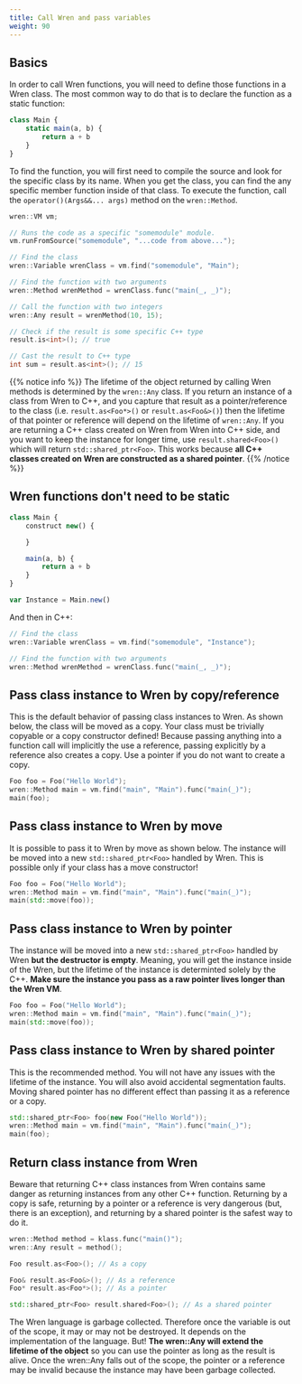 ```yaml
---
title: Call Wren and pass variables
weight: 90
---
```


## Basics

In order to call Wren functions, you will need to define those functions in a Wren class. The most common way to do that is to declare the function as a static function:

```js
class Main {
    static main(a, b) {
        return a + b
    }
}
```

To find the function, you will first need to compile the source and look for the specific class by its name. When you get the class, you can find the any specific member function inside of that class. To execute the function, call the `operator()(Args&&... args)` method on the `wren::Method`. 

```cpp
wren::VM vm;

// Runs the code as a specific "somemodule" module.
vm.runFromSource("somemodule", "...code from above...");

// Find the class
wren::Variable wrenClass = vm.find("somemodule", "Main");

// Find the function with two arguments
wren::Method wrenMethod = wrenClass.func("main(_, _)");

// Call the function with two integers
wren::Any result = wrenMethod(10, 15);

// Check if the result is some specific C++ type
result.is<int>(); // true

// Cast the result to C++ type
int sum = result.as<int>(); // 15
```

{{% notice info %}}
The lifetime of the object returned by calling Wren methods is determined by the `wren::Any` class. If you return an instance of a class from Wren to C++, and you capture that result as a pointer/reference to the class (i.e. `result.as<Foo*>()` or `result.as<Foo&>()`) then the lifetime of that pointer or reference will depend on the lifetime of `wren::Any`. If you are returning a C++ class created on Wren from Wren into C++ side, and you want to keep the instance for longer time, use `result.shared<Foo>()` which will return `std::shared_ptr<Foo>`. This works because **all C++ classes created on Wren are constructed as a shared pointer**.
{{% /notice %}}

## Wren functions don't need to be static

```js
class Main {
    construct new() {

    }

    main(a, b) {
        return a + b
    }
}

var Instance = Main.new()
```

And then in C++:

```cpp
// Find the class
wren::Variable wrenClass = vm.find("somemodule", "Instance");

// Find the function with two arguments
wren::Method wrenMethod = wrenClass.func("main(_, _)");
```

## Pass class instance to Wren by copy/reference

This is the default behavior of passing class instances to Wren. As shown below, the class will be moved as a copy. Your class must be trivially copyable or a copy constructor defined! Because passing anything into a function call will implicitly the use a reference, passing explicitly by a reference also creates a copy. Use a pointer if you do not want to create a copy.

```cpp
Foo foo = Foo("Hello World");
wren::Method main = vm.find("main", "Main").func("main(_)");
main(foo);
```

## Pass class instance to Wren by move

It is possible to pass it to Wren by move as shown below. The instance will be moved into a new `std::shared_ptr<Foo>` handled by Wren. This is possible only if your class has a move constructor!

```cpp
Foo foo = Foo("Hello World");
wren::Method main = vm.find("main", "Main").func("main(_)");
main(std::move(foo));
```

## Pass class instance to Wren by pointer

The instance will be moved into a new `std::shared_ptr<Foo>` handled by Wren **but the destructor is empty**. Meaning, you will get the instance inside of the Wren, but the lifetime of the instance is determinted solely by the C++. **Make sure the instance you pass as a raw pointer lives longer than the Wren VM**.

```cpp
Foo foo = Foo("Hello World");
wren::Method main = vm.find("main", "Main").func("main(_)");
main(std::move(foo));
```

## Pass class instance to Wren by shared pointer

This is the recommended method. You will not have any issues with the lifetime of the instance. You will also avoid accidental segmentation faults. Moving shared pointer has no different effect than passing it as a reference or a copy.

```cpp
std::shared_ptr<Foo> foo(new Foo("Hello World"));
wren::Method main = vm.find("main", "Main").func("main(_)");
main(foo);
```

## Return class instance from Wren

Beware that returning C++ class instances from Wren contains same danger as returning instances from any other C++ function. Returning by a copy is safe, returning by a pointer or a reference is very dangerous (but, there is an exception), and returning by a shared pointer is the safest way to do it.

```cpp
wren::Method method = klass.func("main()");
wren::Any result = method();

Foo result.as<Foo>(); // As a copy

Foo& result.as<Foo&>(); // As a reference
Foo* result.as<Foo*>(); // As a pointer

std::shared_ptr<Foo> result.shared<Foo>(); // As a shared pointer
```

The Wren language is garbage collected. Therefore once the variable is out of the scope, it may or may not be destroyed. It depends on the implementation of the language. But! **The wren::Any will extend the lifetime of the object** so you can use the pointer as long as the result is alive. Once the wren::Any falls out of the scope, the pointer or a reference may be invalid because the instance may have been garbage collected.
